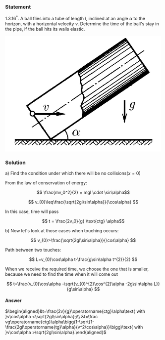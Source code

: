###  Statement 

$1.3.16^*.$ A ball flies into a tube of length $l$, inclined at an angle $\alpha$ to the horizon, with a horizontal velocity $v$. Determine the time of the ball's stay in the pipe, if the ball hits its walls elastic. 

![ For problem $1.3.16^*$ |503x374, 34%](../../img/1.3.16/statement.png)

### Solution

a) Find the condition under which there will be no collisions$(x=0)$

From the law of conservation of energy:

$$ \frac{mv_0^2}{2} = mgl \cdot \sin\alpha$$ 

$$ v_{0}\leq\frac{\sqrt{2gl\sin\alpha}}{\cos\alpha} $$ 

In this case, time will pass

$$ t = \frac{2v_0}{g} \text{ctg} \alpha$$ 

b) Now let's look at those cases when touching occurs:

$$ v_{0}>\frac{\sqrt{2gl\sin\alpha}}{\cos\alpha} $$ 

Path between two touches:

$$ L=v_{0}\cos\alpha t-\frac{g\sin\alpha t^{2}}{2} $$ 

When we receive the required time, we choose the one that is smaller, because we need to find the time when it will come out

$$ t=\frac{v_{0}\cos\alpha -\sqrt{v_{0}^{2}\cos^{2}\alpha -2g\sin\alpha L}}{g\sin\alpha} $$ 

#### Answer

$\begin{aligned}&t=\frac{2v}{g}\operatorname{ctg}\alpha\text{ with }v\cos\alpha <\sqrt{2gl\sin\alpha};\\\ &t=\frac vg\operatorname{ctg}\alpha\bigg(1-\sqrt{1-\frac{2gl\operatorname{tg}\alpha}{v^2\cos\alpha}}\bigg)\text{ with }v\cos\alpha >\sqrt{2gl\sin\alpha}.\end{aligned}$ 
